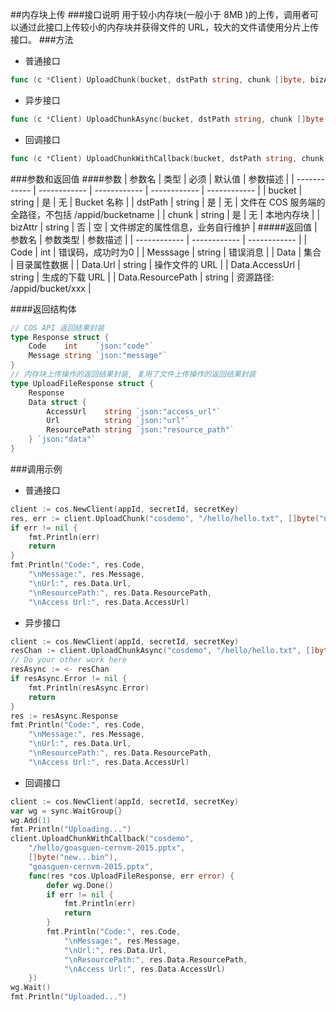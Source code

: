 ##内存块上传
###接口说明
用于较小内存块(一般小于 8MB )的上传，调用者可以通过此接口上传较小的内存块并获得文件的 URL，较大的文件请使用分片上传接口。
###方法
- 普通接口

```go
func (c *Client) UploadChunk(bucket, dstPath string, chunk []byte, bizAttr string) (*UploadFileResponse, error)
```

- 异步接口

```go
func (c *Client) UploadChunkAsync(bucket, dstPath string, chunk []byte, bizAttr string) <-chan *UploadFileAsyncResponse
```

- 回调接口

```go
func (c *Client) UploadChunkWithCallback(bucket, dstPath string, chunk []byte, bizAttr string, callback func(*UploadFileResponse, error))
```

###参数和返回值
####参数
| 参数名  | 类型  | 必须  | 默认值  | 参数描述  |
| ------------ | ------------ | ------------ | ------------ | ------------ |
| bucket  | string  | 是  | 无  | Bucket 名称  |
| dstPath  | string  | 是  | 无  | 文件在 COS 服务端的全路径，不包括 /appid/bucketname  |
| chunk  | string  | 是  | 无  | 本地内存块  |
| bizAttr  | string  | 否  | 空  | 文件绑定的属性信息，业务自行维护  |
#####返回值
| 参数名  | 参数类型  | 参数描述  |
| ------------ | ------------ | ------------ |
| Code  | int  | 错误码，成功时为0   |
| Messsage  | string  | 错误消息  |
| Data  | 集合  | 目录属性数据  |
| Data.Url  | string  | 操作文件的 URL  |
| Data.AccessUrl  | string  | 生成的下载 URL  |
| Data.ResourcePath  | string  | 资源路径: /appid/bucket/xxx  |

####返回结构体

```go
// COS API 返回结果封装
type Response struct {
	Code    int    `json:"code"`
	Message string `json:"message"`
}
// 内存块上传操作的返回结果封装, 复用了文件上传操作的返回结果封装
type UploadFileResponse struct {
	Response
	Data struct {
		AccessUrl    string `json:"access_url"`
		Url          string `json:"url"`
		ResourcePath string `json:"resource_path"`
	} `json:"data"`
}
```

###调用示例
- 普通接口

```go
client := cos.NewClient(appId, secretId, secretKey)
res, err := client.UploadChunk("cosdemo", "/hello/hello.txt", []byte("new...bin"), "file attr")
if err != nil {
    fmt.Println(err)
    return
}
fmt.Println("Code:", res.Code,
    "\nMessage:", res.Message,
    "\nUrl:", res.Data.Url,
    "\nResourcePath:", res.Data.ResourcePath,
    "\nAccess Url:", res.Data.AccessUrl)
```

- 异步接口

```go
client := cos.NewClient(appId, secretId, secretKey)
resChan := client.UploadChunkAsync("cosdemo", "/hello/hello.txt", []byte("new...bin"), "hello file attr")
// Do your other work here
resAsync := <- resChan
if resAsync.Error != nil {
    fmt.Println(resAsync.Error)
    return
}
res := resAsync.Response
fmt.Println("Code:", res.Code,
    "\nMessage:", res.Message,
    "\nUrl:", res.Data.Url,
    "\nResourcePath:", res.Data.ResourcePath,
    "\nAccess Url:", res.Data.AccessUrl)
```

- 回调接口

```go
client := cos.NewClient(appId, secretId, secretKey)
var wg = sync.WaitGroup{}
wg.Add(1)
fmt.Println("Uploading...")
client.UploadChunkWithCallback("cosdemo",
    "/hello/goasguen-cernvm-2015.pptx",
    []byte("new...bin"),
    "goasguen-cernvm-2015.pptx",
    func(res *cos.UploadFileResponse, err error) {
        defer wg.Done()
        if err != nil {
            fmt.Println(err)
            return
        }
        fmt.Println("Code:", res.Code,
            "\nMessage:", res.Message,
            "\nUrl:", res.Data.Url,
            "\nResourcePath:", res.Data.ResourcePath,
            "\nAccess Url:", res.Data.AccessUrl)
    })
wg.Wait()
fmt.Println("Uploaded...")
```
